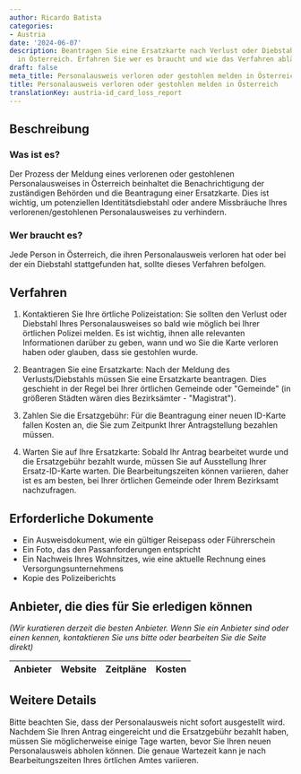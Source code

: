 ```yaml
---
author: Ricardo Batista
categories:
- Austria
date: '2024-06-07'
description: Beantragen Sie eine Ersatzkarte nach Verlust oder Diebstahl Ihres Personalausweises
  in Österreich. Erfahren Sie wer es braucht und wie das Verfahren abläuft.
draft: false
meta_title: Personalausweis verloren oder gestohlen melden in Österreich
title: Personalausweis verloren oder gestohlen melden in Österreich
translationKey: austria-id_card_loss_report
---
```



## Beschreibung
### Was ist es?
Der Prozess der Meldung eines verlorenen oder gestohlenen Personalausweises in Österreich beinhaltet die Benachrichtigung der zuständigen Behörden und die Beantragung einer Ersatzkarte. Dies ist wichtig, um potenziellen Identitätsdiebstahl oder andere Missbräuche Ihres verlorenen/gestohlenen Personalausweises zu verhindern.

### Wer braucht es?
Jede Person in Österreich, die ihren Personalausweis verloren hat oder bei der ein Diebstahl stattgefunden hat, sollte dieses Verfahren befolgen.

## Verfahren

1. Kontaktieren Sie Ihre örtliche Polizeistation: Sie sollten den Verlust oder Diebstahl Ihres Personalausweises so bald wie möglich bei Ihrer örtlichen Polizei melden. Es ist wichtig, ihnen alle relevanten Informationen darüber zu geben, wann und wo Sie die Karte verloren haben oder glauben, dass sie gestohlen wurde.

2. Beantragen Sie eine Ersatzkarte: Nach der Meldung des Verlusts/Diebstahls müssen Sie eine Ersatzkarte beantragen. Dies geschieht in der Regel bei Ihrer örtlichen Gemeinde oder "Gemeinde" (in größeren Städten wären dies Bezirksämter - "Magistrat").

3. Zahlen Sie die Ersatzgebühr: Für die Beantragung einer neuen ID-Karte fallen Kosten an, die Sie zum Zeitpunkt Ihrer Antragstellung bezahlen müssen.

4. Warten Sie auf Ihre Ersatzkarte: Sobald Ihr Antrag bearbeitet wurde und die Ersatzgebühr bezahlt wurde, müssen Sie auf Ausstellung Ihrer Ersatz-ID-Karte warten. Die Bearbeitungszeiten können variieren, daher ist es am besten, bei Ihrer örtlichen Gemeinde oder Ihrem Bezirksamt nachzufragen.

## Erforderliche Dokumente
- Ein Ausweisdokument, wie ein gültiger Reisepass oder Führerschein
- Ein Foto, das den Passanforderungen entspricht
- Ein Nachweis Ihres Wohnsitzes, wie eine aktuelle Rechnung eines Versorgungsunternehmens
- Kopie des Polizeiberichts

## Anbieter, die dies für Sie erledigen können

_(Wir kuratieren derzeit die besten Anbieter. Wenn Sie ein Anbieter sind oder einen kennen, kontaktieren Sie uns bitte oder bearbeiten Sie die Seite direkt)_

| Anbieter | Website | Zeitpläne | Kosten |
| --------------- | --------------- | :-------------: | :-------------: |

## Weitere Details
Bitte beachten Sie, dass der Personalausweis nicht sofort ausgestellt wird. Nachdem Sie Ihren Antrag eingereicht und die Ersatzgebühr bezahlt haben, müssen Sie möglicherweise einige Tage warten, bevor Sie Ihren neuen Personalausweis abholen können. Die genaue Wartezeit kann je nach Bearbeitungszeiten Ihres örtlichen Amtes variieren.